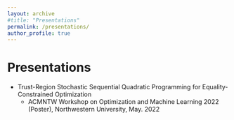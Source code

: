 ```yaml
---
layout: archive
#title: "Presentations"
permalink: /presentations/
author_profile: true
---
```


Presentations
=====
* Trust-Region Stochastic Sequential Quadratic Programming for Equality-Constrained Optimization
   * ACMNTW Workshop on Optimization and Machine Learning 2022 (Poster), Northwestern University,  May. 2022 

